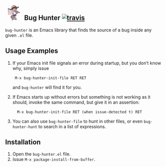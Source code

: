 ##  ![hunter](hunter.png) Bug Hunter [![travis](https://secure.travis-ci.org/Bruce-Connor/elisp-bug-hunter.png?branch=master)](https://travis-ci.org/Bruce-Connor/elisp-bug-hunter?branch%3Dmaster)

`bug-hunter` is an Emacs library that finds the source of a bug inside any given `.el` file. 

## Usage Examples

1. If your Emacs init file signals an error during startup, but you
   don’t know why, simply issue

        M-x bug-hunter-init-file RET RET

   and `bug-hunter` will find it for you.

2. If Emacs starts up without errors but something is not working as
   it should, invoke the same command, but give it in an assertion:

         M-x bug-hunter-init-file RET (when issue-detected t) RET


3. You can also use `bug-hunter-file` to hunt in other files, or even
   `bug-hunter-hunt` to search in a list of expressions.

## Installation

1. Open the `bug-hunter.el` file.
2. Issue  `M-x package-install-from-buffer`.
